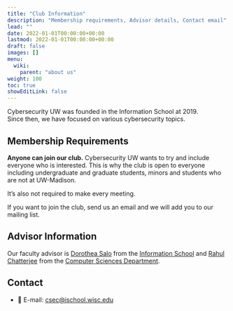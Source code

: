 ```yaml
---
title: "Club Information"
description: "Membership requirements, Advisor details, Contact email"
lead: ""
date: 2022-01-01T00:00:00+00:00
lastmod: 2022-01-01T00:00:00+00:00
draft: false
images: []
menu:
  wiki:
    parent: "about us"
weight: 100
toc: true
showEditLink: false
---
```


Cybersecurity UW was founded in the Information School at 2019.
<br />
Since then, we have focused on various cybersecurity topics.

## Membership Requirements

**Anyone can join our club.**
Cybersecurity UW wants to try and include everyone who is interested. This is why the club is open to everyone including undergraduate and graduate students, minors and students who are not at UW-Madison.

It’s also not required to make every meeting.

If you want to join the club, send us an email and we will add you to our mailing list.

## Advisor Information

Our faculty advisor is [Dorothea Salo](https://ischool.wisc.edu/blog/staff/salo-dorothea/) from the [Information School](https://ischool.wisc.edu) and [Rahul Chatterjee](https://pages.cs.wisc.edu/~chatterjee/) from the [Computer Sciences Department](https://cs.wisc.edu).

## Contact

- :email: E-mail: csec@ischool.wisc.edu